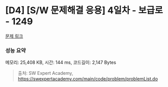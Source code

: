 # [D4] [S/W 문제해결 응용] 4일차 - 보급로 - 1249 

[문제 링크](https://swexpertacademy.com/main/code/problem/problemDetail.do?contestProbId=AV15QRX6APsCFAYD) 

### 성능 요약

메모리: 25,408 KB, 시간: 144 ms, 코드길이: 2,147 Bytes



> 출처: SW Expert Academy, https://swexpertacademy.com/main/code/problem/problemList.do